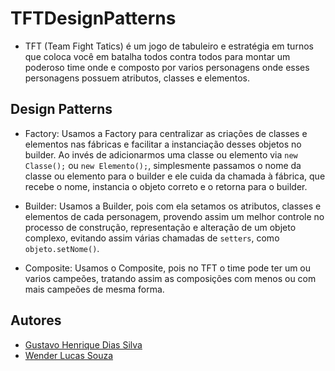 # TFTDesignPatterns

* TFT (Team Fight Tatics) é um jogo de tabuleiro e estratégia em turnos que coloca você em batalha todos contra todos para montar um poderoso time onde e composto por varios personagens onde esses personagens possuem atributos, classes e elementos.

## Design Patterns

* Factory: Usamos a Factory para centralizar as criações de classes e elementos nas fábricas e facilitar a instanciação desses objetos no builder. Ao invés de adicionarmos uma classe ou elemento via ``` new Classe(); ``` ou ``` new Elemento(); ```, simplesmente passamos o nome da classe ou elemento para o builder e ele cuida da chamada à fábrica, que recebe o nome, instancia o objeto correto e o retorna para o builder.

* Builder: Usamos a Builder, pois com ela setamos os atributos, classes e elementos de cada personagem, provendo assim um melhor controle no processo de construção, representação e alteração de um objeto complexo, evitando assim várias chamadas de ``` setters ```, como ```  objeto.setNome() ```.

* Composite: Usamos o Composite, pois no TFT o time pode ter um ou varios campeões, tratando assim as composições com menos ou com mais campeões de mesma forma. 

## Autores

*  [Gustavo Henrique Dias Silva](https://github.com/GustavoDiias)
*  [Wender Lucas Souza](https://github.com/Miyukii)
